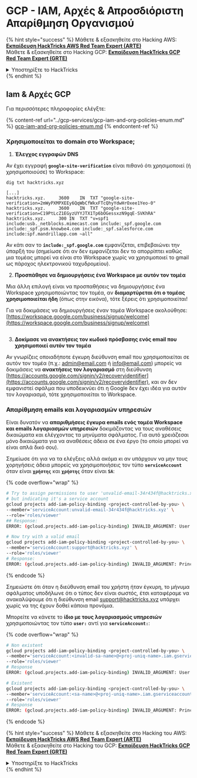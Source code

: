 # GCP - IAM, Αρχές & Απροσδιόριστη Απαρίθμηση Οργανισμού

{% hint style="success" %}
Μάθετε & εξασκηθείτε στο Hacking AWS:<img src="/.gitbook/assets/image.png" alt="" data-size="line">[**Εκπαίδευση HackTricks AWS Red Team Expert (ARTE)**](https://training.hacktricks.xyz/courses/arte)<img src="/.gitbook/assets/image.png" alt="" data-size="line">\
Μάθετε & εξασκηθείτε στο Hacking GCP: <img src="/.gitbook/assets/image (2).png" alt="" data-size="line">[**Εκπαίδευση HackTricks GCP Red Team Expert (GRTE)**<img src="/.gitbook/assets/image (2).png" alt="" data-size="line">](https://training.hacktricks.xyz/courses/grte)

<details>

<summary>Υποστηρίξτε το HackTricks</summary>

* Ελέγξτε τα [**σχέδια συνδρομής**](https://github.com/sponsors/carlospolop)!
* **Εγγραφείτε** 💬 [**στην ομάδα Discord**](https://discord.gg/hRep4RUj7f) ή στην [**ομάδα telegram**](https://t.me/peass) ή **ακολουθήστε** μας στο **Twitter** 🐦 [**@hacktricks\_live**](https://twitter.com/hacktricks\_live)**.**
* **Κοινοποιήστε κόλπα χάκερ καταθέτοντας PRs στα** [**HackTricks**](https://github.com/carlospolop/hacktricks) και [**HackTricks Cloud**](https://github.com/carlospolop/hacktricks-cloud) αποθετήρια στο GitHub.

</details>
{% endhint %}

## Iam & Αρχές GCP&#x20;

Για περισσότερες πληροφορίες ελέγξτε:

{% content-ref url="../gcp-services/gcp-iam-and-org-policies-enum.md" %}
[gcp-iam-and-org-policies-enum.md](../gcp-services/gcp-iam-and-org-policies-enum.md)
{% endcontent-ref %}

### Χρησιμοποιείται το domain στο Workspace;

1. **Έλεγχος εγγραφών DNS**

Αν έχει εγγραφή **`google-site-verification`** είναι πιθανό ότι χρησιμοποιεί (ή χρησιμοποιούσε) το Workspace:
```
dig txt hacktricks.xyz

[...]
hacktricks.xyz.		3600	IN	TXT	"google-site-verification=2mWyPXMPXEEy6QqWbCfWkxFTcQhyYdwHrOxee1Yeo-0"
hacktricks.xyz.		3600	IN	TXT	"google-site-verification=C19PtLcZ1EGyzUYYJTX1Tp6bOGessxzN9gqE-SVKhRA"
hacktricks.xyz.		300	IN	TXT	"v=spf1 include:usb._netblocks.mimecast.com include:_spf.google.com include:_spf.psm.knowbe4.com include:_spf.salesforce.com include:spf.mandrillapp.com ~all"
```
Αν κάτι σαν το **`include:_spf.google.com`** εμφανίζεται, επιβεβαιώνει την ύπαρξή του (σημείωσε ότι αν δεν εμφανίζεται δεν το απορρίπτει καθώς μια τομέας μπορεί να είναι στο Workspace χωρίς να χρησιμοποιεί το gmail ως πάροχος ηλεκτρονικού ταχυδρομείου).

2. **Προσπάθησε να δημιουργήσεις ένα Workspace με αυτόν τον τομέα**

Μια άλλη επιλογή είναι να προσπαθήσεις να δημιουργήσεις ένα Workspace χρησιμοποιώντας τον τομέα, αν **διαμαρτύρεται ότι ο τομέας χρησιμοποιείται ήδη** (όπως στην εικόνα), τότε ξέρεις ότι χρησιμοποιείται!

Για να δοκιμάσεις να δημιουργήσεις έναν τομέα Workspace ακολούθησε: [https://workspace.google.com/business/signup/welcome](https://workspace.google.com/business/signup/welcome)

<figure><img src="../../../.gitbook/assets/image (330).png" alt=""><figcaption></figcaption></figure>

3. **Δοκίμασε να ανακτήσεις τον κωδικό πρόσβασης ενός email που χρησιμοποιεί αυτόν τον τομέα**

Αν γνωρίζεις οποιαδήποτε έγκυρη διεύθυνση email που χρησιμοποιείται σε αυτόν τον τομέα (π.χ.: admin@email.com ή info@email.com) μπορείς να δοκιμάσεις να **ανακτήσεις τον λογαριασμό** στη διεύθυνση [https://accounts.google.com/signin/v2/recoveryidentifier](https://accounts.google.com/signin/v2/recoveryidentifier), και αν δεν εμφανιστεί σφάλμα που υποδεικνύει ότι η Google δεν έχει ιδέα για αυτόν τον λογαριασμό, τότε χρησιμοποιείται το Workspace.

### Απαρίθμηση emails και λογαριασμών υπηρεσιών

Είναι δυνατόν να **απαριθμήσεις έγκυρα emails ενός τομέα Workspace και emails λογαριασμών υπηρεσιών** δοκιμάζοντας να τους αναθέσεις δικαιώματα και ελέγχοντας τα μηνύματα σφάλματος. Για αυτό χρειάζεσαι μόνο δικαιώματα για να αναθέσεις άδεια σε ένα έργο (το οποίο μπορεί να είναι απλά δικό σου).

Σημείωσε ότι για να τα ελέγξεις αλλά ακόμα κι αν υπάρχουν να μην τους χορηγήσεις άδεια μπορείς να χρησιμοποιήσεις τον τύπο **`serviceAccount`** όταν είναι **`χρήστης`** και **`χρήστης`** όταν είναι **`SA`**:

{% code overflow="wrap" %}
```bash
# Try to assign permissions to user 'unvalid-email-34r434f@hacktricks.xyz'
# but indicating it's a service account
gcloud projects add-iam-policy-binding <project-controlled-by-you> \
--member='serviceAccount:unvalid-email-34r434f@hacktricks.xyz' \
--role='roles/viewer'
## Response:
ERROR: (gcloud.projects.add-iam-policy-binding) INVALID_ARGUMENT: User unvalid-email-34r434f@hacktricks.xyz does not exist.

# Now try with a valid email
gcloud projects add-iam-policy-binding <project-controlled-by-you> \
--member='serviceAccount:support@hacktricks.xyz' \
--role='roles/viewer'
# Response:
ERROR: (gcloud.projects.add-iam-policy-binding) INVALID_ARGUMENT: Principal support@hacktricks.xyz is of type "user". The principal should appear as "user:support@hacktricks.xyz". See https://cloud.google.com/iam/help/members/types for additional documentation.
```
{% endcode %}

Σημειώστε ότι όταν η διεύθυνση email του χρήστη ήταν έγκυρη, το μήνυμα σφάλματος υποδήλωνε ότι ο τύπος δεν είναι σωστός, έτσι καταφέραμε να ανακαλύψουμε ότι η διεύθυνση email support@hacktricks.xyz υπάρχει χωρίς να της έχουν δοθεί κάποια προνόμια.

Μπορείτε να κάνετε το **ίδιο με τους λογαριασμούς υπηρεσιών** χρησιμοποιώντας τον τύπο **`user:`** αντί για **`serviceAccount:`**:

{% code overflow="wrap" %}
```bash
# Non existent
gcloud projects add-iam-policy-binding <project-controlled-by-you> \
--member='serviceAccount:<invalid-sa-name>@<proj-uniq-name>.iam.gserviceaccount.com' \
--role='roles/viewer'
# Response
ERROR: (gcloud.projects.add-iam-policy-binding) INVALID_ARGUMENT: User <invalid-sa-name>@<proj-uniq-name>.iam.gserviceaccount.com does not exist.

# Existent
gcloud projects add-iam-policy-binding <project-controlled-by-you> \
--member='serviceAccount:<sa-name>@<proj-uniq-name>.iam.gserviceaccount.com' \
--role='roles/viewer'
# Response
ERROR: (gcloud.projects.add-iam-policy-binding) INVALID_ARGUMENT: Principal testing@digital-bonfire-410512.iam.gserviceaccount.com is of type "serviceAccount". The principal should appear as "serviceAccount:testing@digital-bonfire-410512.iam.gserviceaccount.com". See https://cloud.google.com/iam/help/members/types for additional documentation.
```
{% endcode %}

{% hint style="success" %}
Μάθετε & εξασκηθείτε στο Hacking του AWS:<img src="/.gitbook/assets/image.png" alt="" data-size="line">[**Εκπαίδευση HackTricks AWS Red Team Expert (ARTE)**](https://training.hacktricks.xyz/courses/arte)<img src="/.gitbook/assets/image.png" alt="" data-size="line">\
Μάθετε & εξασκηθείτε στο Hacking του GCP: <img src="/.gitbook/assets/image (2).png" alt="" data-size="line">[**Εκπαίδευση HackTricks GCP Red Team Expert (GRTE)**<img src="/.gitbook/assets/image (2).png" alt="" data-size="line">](https://training.hacktricks.xyz/courses/grte)

<details>

<summary>Υποστηρίξτε το HackTricks</summary>

* Ελέγξτε τα [**σχέδια συνδρομής**](https://github.com/sponsors/carlospolop)!
* **Εγγραφείτε** 💬 [**στην ομάδα Discord**](https://discord.gg/hRep4RUj7f) ή στην [**ομάδα telegram**](https://t.me/peass) ή **ακολουθήστε** μας στο **Twitter** 🐦 [**@hacktricks\_live**](https://twitter.com/hacktricks\_live)**.**
* **Μοιραστείτε κόλπα hacking υποβάλλοντας PRs** στα αποθετήρια [**HackTricks**](https://github.com/carlospolop/hacktricks) και [**HackTricks Cloud**](https://github.com/carlospolop/hacktricks-cloud).

</details>
{% endhint %}
